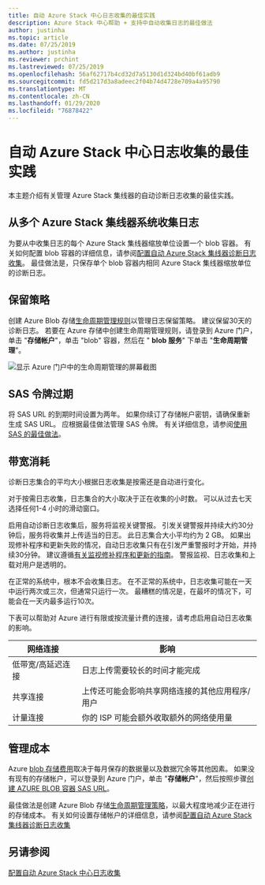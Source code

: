 ```yaml
---
title: 自动 Azure Stack 中心日志收集的最佳实践
description: Azure Stack 中心帮助 + 支持中自动收集日志的最佳做法
author: justinha
ms.topic: article
ms.date: 07/25/2019
ms.author: justinha
ms.reviewer: prchint
ms.lastreviewed: 07/25/2019
ms.openlocfilehash: 56af62717b4cd32d7a5130d1d324bd40bf61adb9
ms.sourcegitcommit: fd5d217d3a8adeec2f04b74d4728e709a4a95790
ms.translationtype: MT
ms.contentlocale: zh-CN
ms.lasthandoff: 01/29/2020
ms.locfileid: "76878422"
---
```

# <a name="best-practices-for-automatic-azure-stack-hub-log-collection"></a>自动 Azure Stack 中心日志收集的最佳实践 

本主题介绍有关管理 Azure Stack 集线器的自动诊断日志收集的最佳实践。 

## <a name="collecting-logs-from-multiple-azure-stack-hub-systems"></a>从多个 Azure Stack 集线器系统收集日志

为要从中收集日志的每个 Azure Stack 集线器缩放单位设置一个 blob 容器。 有关如何配置 blob 容器的详细信息，请参阅[配置自动 Azure Stack 集线器诊断日志收集](azure-stack-configure-automatic-diagnostic-log-collection.md)。 最佳做法是，只保存单个 blob 容器内相同 Azure Stack 集线器缩放单位的诊断日志。 

## <a name="retention-policy"></a>保留策略

创建 Azure Blob 存储[生命周期管理规则](https://docs.microsoft.com/azure/storage/blobs/storage-lifecycle-management-concepts)以管理日志保留策略。 建议保留30天的诊断日志。 若要在 Azure 存储中创建生命周期管理规则，请登录到 Azure 门户，单击 "**存储帐户**"，单击 "blob" 容器，然后在 " **blob 服务**" 下单击 "**生命周期管理**"。

![显示 Azure 门户中的生命周期管理的屏幕截图](media/azure-stack-automatic-log-collection/blob-storage-lifecycle-management.png)


## <a name="sas-token-expiration"></a>SAS 令牌过期

将 SAS URL 的到期时间设置为两年。 如果你续订了存储帐户密钥，请确保重新生成 SAS URL。 应根据最佳做法管理 SAS 令牌。 有关详细信息，请参阅[使用 SAS 的最佳做法](https://docs.microsoft.com/azure/storage/common/storage-dotnet-shared-access-signature-part-1#best-practices-when-using-sas)。


## <a name="bandwidth-consumption"></a>带宽消耗

诊断日志集合的平均大小根据日志收集是按需还是自动进行变化。 

对于按需日志收集，日志集合的大小取决于正在收集的小时数。 可以从过去七天选择任何1-4 小时的滑动窗口。 

启用自动诊断日志收集后，服务将监视关键警报。 引发关键警报并持续大约30分钟后，服务将收集并上传适当的日志。 此日志集合大小平均约为 2 GB。 如果出现修补程序和更新失败的情况，自动日志收集只有在引发严重警报时才开始，并持续30分钟。 建议遵循[有关监视修补程序和更新的指南](azure-stack-updates.md)。
警报监视、日志收集和上载对用户是透明的。 



在正常的系统中，根本不会收集日志。 在不正常的系统中，日志收集可能在一天中运行两次或三次，但通常只运行一次。 最糟糕的情况是，在最坏的情况下，可能会在一天内最多运行10次。  

下表可以帮助对 Azure 进行有限或按流量计费的连接，请考虑启用自动日志收集的影响。

| 网络连接 | 影响 |
|--------------------|--------|
| 低带宽/高延迟连接 | 日志上传需要较长的时间才能完成 | 
| 共享连接 | 上传还可能会影响共享网络连接的其他应用程序/用户 |
| 计量连接 | 你的 ISP 可能会额外收取额外的网络使用量 |


## <a name="managing-costs"></a>管理成本

Azure [blob 存储费用](https://azure.microsoft.com/pricing/details/storage/blobs/)取决于每月保存的数据量以及数据冗余等其他因素。 如果没有现有的存储帐户，可以登录到 Azure 门户，单击 "**存储帐户**"，然后按照步骤[创建 AZURE BLOB 容器 SAS URL](azure-stack-configure-automatic-diagnostic-log-collection.md)。

最佳做法是创建 Azure Blob 存储[生命周期管理策略](https://docs.microsoft.com/azure/storage/blobs/storage-lifecycle-management-concepts)，以最大程度地减少正在进行的存储成本。 有关如何设置存储帐户的详细信息，请参阅[配置自动 Azure Stack 集线器诊断日志收集](azure-stack-configure-automatic-diagnostic-log-collection.md)

## <a name="see-also"></a>另请参阅

[配置自动 Azure Stack 中心日志收集](azure-stack-best-practices-automatic-diagnostic-log-collection.md)

